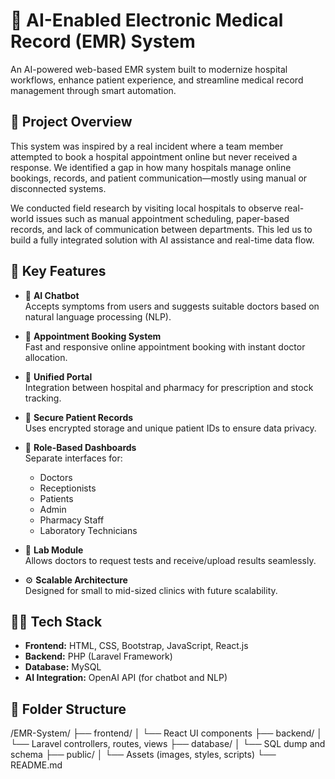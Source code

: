 # 🏥 AI-Enabled Electronic Medical Record (EMR) System

An AI-powered web-based EMR system built to modernize hospital workflows, enhance patient experience, and streamline medical record management through smart automation.

## 📌 Project Overview

This system was inspired by a real incident where a team member attempted to book a hospital appointment online but never received a response. We identified a gap in how many hospitals manage online bookings, records, and patient communication—mostly using manual or disconnected systems.

We conducted field research by visiting local hospitals to observe real-world issues such as manual appointment scheduling, paper-based records, and lack of communication between departments. This led us to build a fully integrated solution with AI assistance and real-time data flow.

## 🚀 Key Features

- 🤖 **AI Chatbot**  
  Accepts symptoms from users and suggests suitable doctors based on natural language processing (NLP).

- 📅 **Appointment Booking System**  
  Fast and responsive online appointment booking with instant doctor allocation.

- 🧾 **Unified Portal**  
  Integration between hospital and pharmacy for prescription and stock tracking.

- 🔐 **Secure Patient Records**  
  Uses encrypted storage and unique patient IDs to ensure data privacy.

- 👥 **Role-Based Dashboards**  
  Separate interfaces for:
  - Doctors  
  - Receptionists  
  - Patients  
  - Admin  
  - Pharmacy Staff  
  - Laboratory Technicians

- 🧪 **Lab Module**  
  Allows doctors to request tests and receive/upload results seamlessly.

- ⚙️ **Scalable Architecture**  
  Designed for small to mid-sized clinics with future scalability.

## 🧑‍💻 Tech Stack

- **Frontend:** HTML, CSS, Bootstrap, JavaScript, React.js  
- **Backend:** PHP (Laravel Framework)  
- **Database:** MySQL  
- **AI Integration:** OpenAI API (for chatbot and NLP)

## 📁 Folder Structure
/EMR-System/
├── frontend/
│ └── React UI components
├── backend/
│ └── Laravel controllers, routes, views
├── database/
│ └── SQL dump and schema
├── public/
│ └── Assets (images, styles, scripts)
└── README.md

